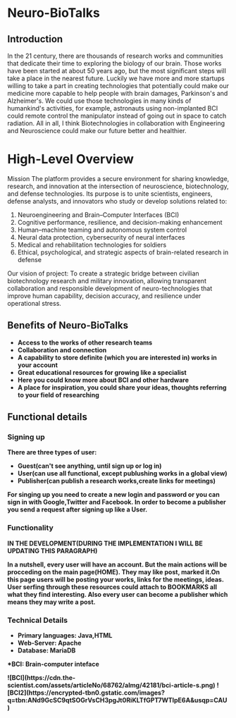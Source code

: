 # Neuro-BioTalks

<h2>Introduction</h2>
In the 21 century, there are thousands of research works and communities that dedicate their time to exploring the biology of our brain. 
Those works have been started at about 50 years ago, but the most significant steps will take a place in the nearest future. Luckily we have more and more startups willing to take a part in creating technologies that potentially could make our medicine more capable to help people with brain damages, Parkinson's and Alzheimer's. We could use those technologies in many kinds of humankind's activities, for example, astronauts using non-implanted BCI could remote control the manipulator instead of going out in space to catch radiation. All in all, I think Biotechnologies in collaboration with Engineering and Neuroscience could make our future better and healthier.
<h1>High-Level Overview</h1>
Mission
The platform provides a secure environment for sharing knowledge, research, and innovation at the intersection of neuroscience, biotechnology, and defense technologies.
Its purpose is to unite scientists, engineers, defense analysts, and innovators who study or develop solutions related to:
<ol>
 <li>Neuroengineering and Brain–Computer Interfaces (BCI)</li>
 <li>Cognitive performance, resilience, and decision-making enhancement</li>
 <li>Human–machine teaming and autonomous system control</li>
 <li>Neural data protection, cybersecurity of neural interfaces</li>
 <li>Medical and rehabilitation technologies for soldiers</li>
 <li>Ethical, psychological, and strategic aspects of brain-related research in defense</li>
</ol>
Our vision of project:
To create a strategic bridge between civilian biotechnology research and military innovation, allowing transparent collaboration and responsible development of neuro-technologies that improve human capability, decision accuracy, and resilience under operational stress.
<h2> Benefits of Neuro-BioTalks</h2>
<ul>
<li><b> Access to the works of other research teams</b></li>
<li><b>Collaboration and connection</b></li>
<li><b> A capability to store definite (which you are interested in) works in your account</b></li>
<li><b> Great educational resources for growing like a specialist</b></li>
<li><b> Here you could know more about BCI and other hardware<b></li>
<li><b>A place for inspiration, you could share your ideas, thoughts referring to your field of researching</li><b>
</ul> 
<h2> Functional details</h2>
<h3>Signing up</h3>
There are three types of user:
<ul>
<li><b>Guest(can't see anything, until sign up or log in)</b></li>
<li><b>User(can use all functional, except publushing works in a global view)</b></li>
<li><b>Publisher(can publish a research works,create links for meetings)</b></li>
</ul>
For singing up you need to create a new login and password or you can sign in with Google,Twitter and Facebook.
In order to become a publisher you send a request after signing up like a User.
<h3>Functionality</h3>
<b>IN THE DEVELOPMENT(DURING THE IMPLEMENTATION I WILL BE UPDATING THIS PARAGRAPH)</b>
<p>
In a nutshell, every user will have an account. But the main actions will be procceding on the main page(HOME). They may like post, marked it.On this page 
users will be posting your works, links for the meetings, ideas. User serfing through these resources could attach to BOOKMARKS all what they find interesting. Also every user can become a publisher which means they may write a post.  
<h3>Technical Details</h3>
<ul>
<li><b>Primary languages: Java,HTML</b></li>
<li><b>Web-Server: Apache</b></li>
<li><b>Database: MariaDB</b></li>
</ul>



<p>*BCI: Brain-computer inteface</p>
![BCI](https://cdn.the-scientist.com/assets/articleNo/68762/aImg/42181/bci-article-s.png)
![BCI2](https://encrypted-tbn0.gstatic.com/images?q=tbn:ANd9GcSC9qtSOGrVsCH3pgJt0RiKLTfGPT7WTIpE6A&usqp=CAU)
